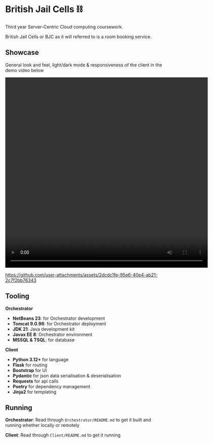 # British Jail Cells ⛓️

Third year Server-Centric Cloud computing coursework.

British Jail Cells or BJC as it will referred to is a room booking service.

## Showcase

General look and feel, light/dark mode & responsiveness of the client in the demo video below


<video width="640" height="600" controls>
    <!-- Local path for local rendering -->
    <source src="./res/general.mp4" type="video/mp4">
    <!-- GitHub path as fallback, doesn't work right now because of size -->
    <source src="https://github.com/zer0p1us/BritishJailCells/blob/main/res/general.mp4?raw=true" type="video/mp4">
    Your browser does not support the video tag.
</video>

https://github.com/user-attachments/assets/2dcdc1fe-95e6-40e4-ab21-2c7f2bb76343


## Tooling

**Orchestrator**
- **NetBeans 23**: for Orchestrator development
- **Tomcat 9.0.96**: for Orchestrator deployment
- **JDK 21**: Java development kit
- **Javax EE 8**: Orchestrator environment
- **MSSQL & TSQL**: for database

**Client**
- **Python 3.12+** for language
- **Flask** for routing
- **Bootstrap** for UI
- **Pydantic** for json data serialisation & deserialisation
- **Requests** for api calls
- **Poetry** for dependency management
- **Jinja2** for templating

## Running

**Orchestrator**: Read through `Orchestrator/README.md` to get it built and running whether locally or remotely

**Client**: Read through `Client/README.md` to get it running
